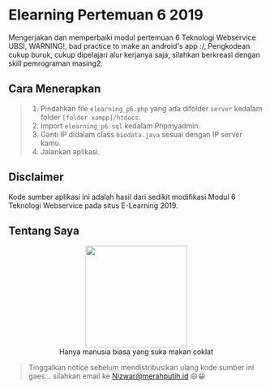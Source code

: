 # Elearning Pertemuan 6 2019
Mengerjakan dan memperbaiki modul pertemuan 6 Teknologi Webservice UBSI, WARNING!, bad practice to make an android's app :/,
Pengkodean cukup buruk, cukup dipelajari alur kerjanya saja, silahkan berkreasi dengan skill pemrograman masing2.

## Cara Menerapkan
> 1. Pindahkan file `elearning_p6.php` yang ada difolder `server` kedalam folder `[folder xampp]/htdocs`.
> 2. Import `elearning_p6.sql` kedalam Phpmyadmin.
> 3. Ganti IP didalam class `biodata.java` sesuai dengan IP server kamu.
> 4. Jalankan aplikasi.

## Disclaimer
Kode sumber aplikasi ini adalah hasil dari sedikit modifikasi Modul 6 Teknologi Webservice pada situs E-Learning 2019.

## Tentang Saya  
<p  align="center">
  <img width="200px" height="200px" src="https://1.bp.blogspot.com/-JYoVTVvNti8/XD14Y5j6spI/AAAAAAAAC5Q/UOZ0mnILQost96u_VMwnWc61wz60k3zJQCPcBGAYYCw/s500-cc/Nizwar-ID-Header-Background.JPG"/>  
  <br/>
<label>  Hanya manusia biasa yang suka makan coklat</label>
  </p>
  
  > Tinggalkan notice sebelum mendistribusikan ulang kode sumber ini gaes...
  > silahkan email ke [Nizwar@merahputih.id](mailto:nizwar@merahputih.id) 😄😁


